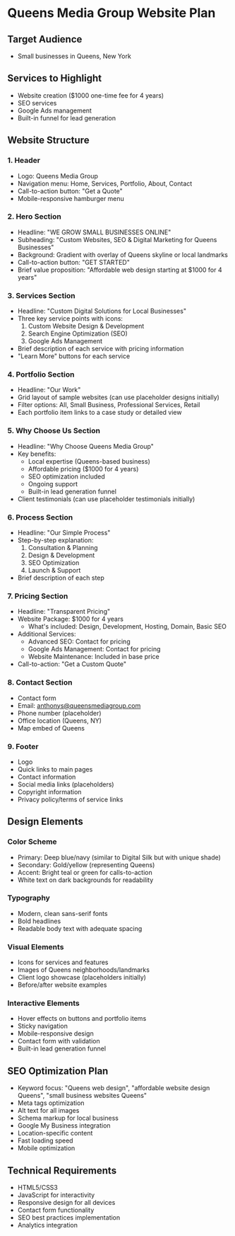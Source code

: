 # Queens Media Group Website Plan

## Target Audience
- Small businesses in Queens, New York

## Services to Highlight
- Website creation ($1000 one-time fee for 4 years)
- SEO services
- Google Ads management
- Built-in funnel for lead generation

## Website Structure

### 1. Header
- Logo: Queens Media Group
- Navigation menu: Home, Services, Portfolio, About, Contact
- Call-to-action button: "Get a Quote"
- Mobile-responsive hamburger menu

### 2. Hero Section
- Headline: "WE GROW SMALL BUSINESSES ONLINE"
- Subheading: "Custom Websites, SEO & Digital Marketing for Queens Businesses"
- Background: Gradient with overlay of Queens skyline or local landmarks
- Call-to-action button: "GET STARTED"
- Brief value proposition: "Affordable web design starting at $1000 for 4 years"

### 3. Services Section
- Headline: "Custom Digital Solutions for Local Businesses"
- Three key service points with icons:
  1. Custom Website Design & Development
  2. Search Engine Optimization (SEO)
  3. Google Ads Management
- Brief description of each service with pricing information
- "Learn More" buttons for each service

### 4. Portfolio Section
- Headline: "Our Work"
- Grid layout of sample websites (can use placeholder designs initially)
- Filter options: All, Small Business, Professional Services, Retail
- Each portfolio item links to a case study or detailed view

### 5. Why Choose Us Section
- Headline: "Why Choose Queens Media Group"
- Key benefits:
  - Local expertise (Queens-based business)
  - Affordable pricing ($1000 for 4 years)
  - SEO optimization included
  - Ongoing support
  - Built-in lead generation funnel
- Client testimonials (can use placeholder testimonials initially)

### 6. Process Section
- Headline: "Our Simple Process"
- Step-by-step explanation:
  1. Consultation & Planning
  2. Design & Development
  3. SEO Optimization
  4. Launch & Support
- Brief description of each step

### 7. Pricing Section
- Headline: "Transparent Pricing"
- Website Package: $1000 for 4 years
  - What's included: Design, Development, Hosting, Domain, Basic SEO
- Additional Services:
  - Advanced SEO: Contact for pricing
  - Google Ads Management: Contact for pricing
  - Website Maintenance: Included in base price
- Call-to-action: "Get a Custom Quote"

### 8. Contact Section
- Contact form
- Email: anthonys@queensmediagroup.com
- Phone number (placeholder)
- Office location (Queens, NY)
- Map embed of Queens

### 9. Footer
- Logo
- Quick links to main pages
- Contact information
- Social media links (placeholders)
- Copyright information
- Privacy policy/terms of service links

## Design Elements

### Color Scheme
- Primary: Deep blue/navy (similar to Digital Silk but with unique shade)
- Secondary: Gold/yellow (representing Queens)
- Accent: Bright teal or green for calls-to-action
- White text on dark backgrounds for readability

### Typography
- Modern, clean sans-serif fonts
- Bold headlines
- Readable body text with adequate spacing

### Visual Elements
- Icons for services and features
- Images of Queens neighborhoods/landmarks
- Client logo showcase (placeholders initially)
- Before/after website examples

### Interactive Elements
- Hover effects on buttons and portfolio items
- Sticky navigation
- Mobile-responsive design
- Contact form with validation
- Built-in lead generation funnel

## SEO Optimization Plan
- Keyword focus: "Queens web design", "affordable website design Queens", "small business websites Queens"
- Meta tags optimization
- Alt text for all images
- Schema markup for local business
- Google My Business integration
- Location-specific content
- Fast loading speed
- Mobile optimization

## Technical Requirements
- HTML5/CSS3
- JavaScript for interactivity
- Responsive design for all devices
- Contact form functionality
- SEO best practices implementation
- Analytics integration


